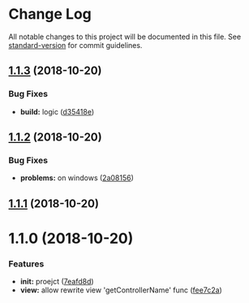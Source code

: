 # Change Log

All notable changes to this project will be documented in this file. See [standard-version](https://github.com/conventional-changelog/standard-version) for commit guidelines.

<a name="1.1.3"></a>
## [1.1.3](https://github.com/Soontao/babel-plugin-ui5-next/compare/v1.1.2...v1.1.3) (2018-10-20)


### Bug Fixes

* **build:** logic ([d35418e](https://github.com/Soontao/babel-plugin-ui5-next/commit/d35418e))



<a name="1.1.2"></a>
## [1.1.2](https://github.com/Soontao/babel-plugin-ui5-next/compare/v1.1.1...v1.1.2) (2018-10-20)


### Bug Fixes

* **problems:** on windows ([2a08156](https://github.com/Soontao/babel-plugin-ui5-next/commit/2a08156))



<a name="1.1.1"></a>
## [1.1.1](https://github.com/Soontao/babel-plugin-ui5-next/compare/v1.1.0...v1.1.1) (2018-10-20)



<a name="1.1.0"></a>
# 1.1.0 (2018-10-20)


### Features

* **init:** proejct ([7eafd8d](https://github.com/Soontao/babel-plugin-ui5-next/commit/7eafd8d))
* **view:** allow rewrite view 'getControllerName' func ([fee7c2a](https://github.com/Soontao/babel-plugin-ui5-next/commit/fee7c2a))
